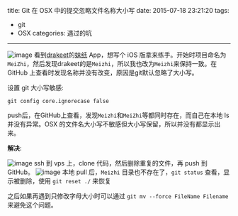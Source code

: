 title: Git 在 OSX 中的提交忽略文件名称大小写
date: 2015-07-18 23:21:20
tags: 
  - git
  - OSX
categories: 遇过的坑
---
![image](http://7u2rtn.com1.z0.glb.clouddn.com/Snip20150718_8.png)
看到[drakeet](https://github.com/drakeet)的[妹纸](https://github.com/drakeet/Meizhi) App，想写个 iOS 版拿来练手。开始时项目命名为 `MeiZhi`，然后发现drakeet的是`Meizhi`，所以我也改为`Meizhi`来保持一致。在 GitHub 上查看时发现名称并没有改变，原因是git默认忽略了大小写。
<!--more-->
设置 git 大小写敏感:

`git config core.ignorecase false`

push后，在GitHub上查看，发现`Meizhi`和`MeiZhi`等都同时存在，而自己在本地 ls 并没有异常。OSX 的文件名大小写不敏感但大小写保留，所以并没有都显示出来。

**解决**:

![image](http://7u2rtn.com1.z0.glb.clouddn.com/Snip20150718_5.png)
ssh 到 vps 上，clone 代码，然后删除重复的文件，再 push 到 GitHub。
![image](http://7u2rtn.com1.z0.glb.clouddn.com/Snip20150718_7.png)
本地 pull 后，`Meizhi` 目录也不存在了，`git status` 查看，显示被删除，使用 `git reset ./` 来恢复

之后如果再遇到只修改字母大小时可以通过 `git mv --force FileName Filename` 来避免这个问题。
